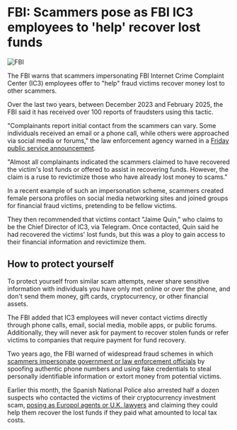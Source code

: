 # FBI: Scammers pose as FBI IC3 employees to 'help' recover lost funds

![FBI](https://www.bleepstatic.com/content/hl-images/2022/12/16/FBI__headpic.jpg)

The FBI warns that scammers impersonating FBI Internet Crime Complaint Center (IC3) employees offer to "help" fraud victims recover money lost to other scammers.

Over the last two years, between December 2023 and February 2025, the FBI said it has received over 100 reports of fraudsters using this tactic.

"Complainants report initial contact from the scammers can vary. Some individuals received an email or a phone call, while others were approached via social media or forums," the law enforcement agency warned in a [Friday public service announcement](https://www.ic3.gov/PSA/2025/PSA250418).

"Almost all complainants indicated the scammers claimed to have recovered the victim's lost funds or offered to assist in recovering funds. However, the claim is a ruse to revictimize those who have already lost money to scams."

In a recent example of such an impersonation scheme, scammers created female persona profiles on social media networking sites and joined groups for financial fraud victims, pretending to be fellow victims.

They then recommended that victims contact "Jaime Quin," who claims to be the Chief Director of IC3, via Telegram. Once contacted, Quin said he had recovered the victims' lost funds, but this was a ploy to gain access to their financial information and revictimize them.

## How to protect yourself

To protect yourself from similar scam attempts, never share sensitive information with individuals you have only met online or over the phone, and don't send them money, gift cards, cryptocurrency, or other financial assets.

The FBI added that IC3 employees will never contact victims directly through phone calls, email, social media, mobile apps, or public forums. Additionally, they will never ask for payment to recover stolen funds or refer victims to companies that require payment for fund recovery.

Two years ago, the FBI warned of widespread fraud schemes in which [scammers impersonate government or law enforcement officials](https://www.ic3.gov/PSA/2022/PSA220307) by spoofing authentic phone numbers and using fake credentials to steal personally identifiable information or extort money from potential victims.

Earlier this month, the Spanish National Police also arrested half a dozen suspects who contacted the victims of their cryptocurrency investment scam, [posing as Europol agents or U.K. lawyers](https://www.bleepingcomputer.com/news/security/six-arrested-for-ai-powered-investment-scams-that-stole-20-million/) and claiming they could help them recover the lost funds if they paid what amounted to local tax costs.